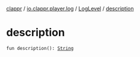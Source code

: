 [clappr](../../index.md) / [io.clappr.player.log](../index.md) / [LogLevel](index.md) / [description](./description.md)

# description

`fun description(): `[`String`](https://kotlinlang.org/api/latest/jvm/stdlib/kotlin/-string/index.html)
